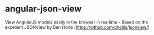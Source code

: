 # angular-json-view
View AngularJS models easily in the browser in realtime - Based on the excellent JSONView by Ben Hollis (https://github.com/bhollis/jsonview/)

